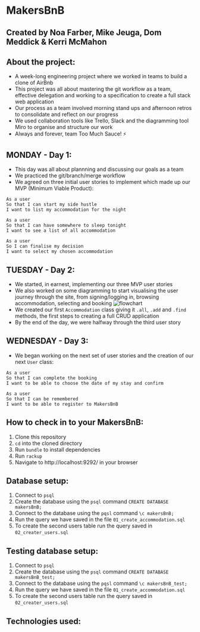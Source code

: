 # MakersBnB

## Created by Noa Farber, Mike Jeuga, Dom Meddick & Kerri McMahon

About the project:
-------
* A week-long engineering project where we worked in teams to build a clone of AirBnb
* This project was all about mastering the git workflow as a team, effective delegation and working to a specification to create a full stack web application
* Our process as a team involved morning stand ups and afternoon retros to consolidate and reflect on our progress
* We used collaboration tools like Trello, Slack and the diagramming tool Miro to organise and structure our work
* Always and forever, team Too Much Sauce! ⚡️

MONDAY - Day 1:
-------
* This day was all about plannning and discussing our goals as a team
* We practiced the git/branch/merge workflow 
* We agreed on three initial user stories to implement which made up our MVP (Minimum Viable Product):
```
As a user
So that I can start my side hustle
I want to list my accommodation for the night

As a user
So that I can have somewhere to sleep tonight
I want to see a list of all accommodation

As a user
So I can finalise my decision
I want to select my chosen accommodation
```

TUESDAY - Day 2:
-------
* We started, in earnest, implementing our three MVP user stories
* We also worked on some diagramming to start visualising the user journey through the site, from signing/logging in, browsing accommodation, selecting and booking
![flowchart]()
* We created our first `Accommodation` class giving it `.all`, `.add` and `.find` methods, the first steps to creating a full CRUD application
* By the end of the day, we were halfway through the third user story 

WEDNESDAY - Day 3:
-------
* We began working on the next set of user stories and the creation of our next `User` class:
```
As a user
So that I can complete the booking 
I want to be able to choose the date of my stay and confirm

As a user
So that I can be remembered
I want to be able to register to MakersBnB
```

How to check in to your MakersBnB:
-------
1. Clone this repository
2. `cd` into the cloned directory
3. Run `bundle` to install dependencies
4. Run `rackup`
5. Navigate to http://localhost:9292/ in your browser

Database setup:
-------
1. Connect to `psql`
2. Create the database using the `psql` command `CREATE DATABASE makersBnB;`
3. Connect to the database using the `pqsl` command `\c makersBnB;`
4. Run the query we have saved in the file `01_create_accommodation.sql`
5. To create the second users table run the query saved in `02_creater_users.sql`

Testing database setup:
-------
1. Connect to `psql`
2. Create the database using the `psql` command `CREATE DATABASE makersBnB_test;`
3. Connect to the database using the `pqsl` command `\c makersBnB_test;`
4. Run the query we have saved in the file `01_create_accommodation.sql`
5. To create the second users table run the query saved in `02_creater_users.sql`

Technologies used:
-------